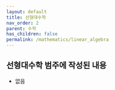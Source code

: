 ```yaml
---
layout: default
title: 선형대수학
nav_order: 2
parent: 수학
has_children: false
permalink: /mathematics/linear_algebra
---
```


## 선형대수학 범주에 작성된 내용
* 없음
